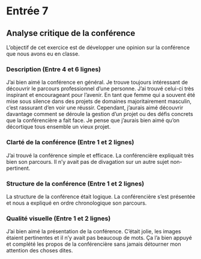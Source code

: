 # Entrée 7
## Analyse critique de la conférence

L’objectif de cet exercice est de développer une opinion sur la conférence que nous avons eu en classe. 

### Description (Entre 4 et 6 lignes)
J’ai bien aimé la conférence en général. Je trouve toujours intéressant de découvrir le parcours professionnel d’une personne. J’ai trouvé celui-ci très inspirant et encourageant pour l’avenir. En tant que femme qui a souvent été mise sous silence dans des projets de domaines majoritairement masculin, c’est rassurant d’en voir une réussir.
Cependant, j’aurais aimé découvrir davantage comment se déroule la gestion d’un projet ou des défis concrets que la conférencière a fait face. Je pense que j’aurais bien aimé qu’on décortique tous ensemble un vieux projet. 


### Clarté de la conférence (Entre 1 et 2 lignes)
J’ai trouvé la conférence simple et efficace. La conférencière expliquait très bien son parcours. Il n’y avait pas de divagation sur un autre sujet non-pertinent.

### Structure de la conférence (Entre 1 et 2 lignes)

La structure de la conférence était logique. La conférencière s’est présentée et nous a expliqué en ordre chronologique son parcours.

### Qualité visuelle (Entre 1 et 2 lignes)
J’ai bien aimé la présentation de la conférence. C’était jolie, les images étaient pertinentes et il n’y avait pas beaucoup de mots. Ça l’a bien appuyé et complété les propos de la conférencière sans jamais détourner mon attention des choses dites.

